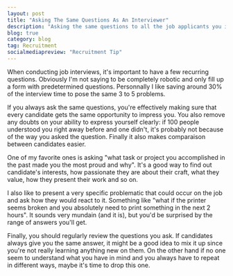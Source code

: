 ```yaml
---
layout: post
title: "Asking The Same Questions As An Interviewer"
description: "Asking the same questions to all the job applicants you interview is useful and makes for an easier analysis afterwards if done right."
blog: true
category: blog
tag: Recruitment
socialmediapreview: "Recruitment Tip"
---
```


When conducting job interviews, it's important to have a few recurring questions.  Obviously I'm not saying to be completely robotic and only fill up a form with predetermined questions. Personnally I like saving around 30% of the interview time to pose the same 3 to 5 problems.

If you always ask the same questions, you're effectively making sure that every candidate gets the same opportunity to impress you. You also remove any doubts on your ability to express yourself clearly: if 100 people understood you right away before and one didn't, it's probably not because of the way you asked the question.  Finally it also makes comparaison between candidates easier.

One of my favorite ones is asking "what task or project you accomplished in the past made you the most proud and why". It's a good way to find out candidate's interests, how passionate they are about their craft, what they value, how they present their work and so on.

I also like to present a very specific problematic that could occur on the job and ask how they would react to it. Something like "what if the printer seems broken and you absolutely need to print something in the next 2 hours". It sounds very mundain (and it is), but you'd be surprised by the range of answers you'll get.

Finally, you should regularly review the questions you ask. If candidates always give you the same answer, it might be a good idea to mix it up since you're not really learning anything new on them. On the other hand if no one seem to understand what you have in mind and you always have to repeat in different ways, maybe it's time to drop this one.
